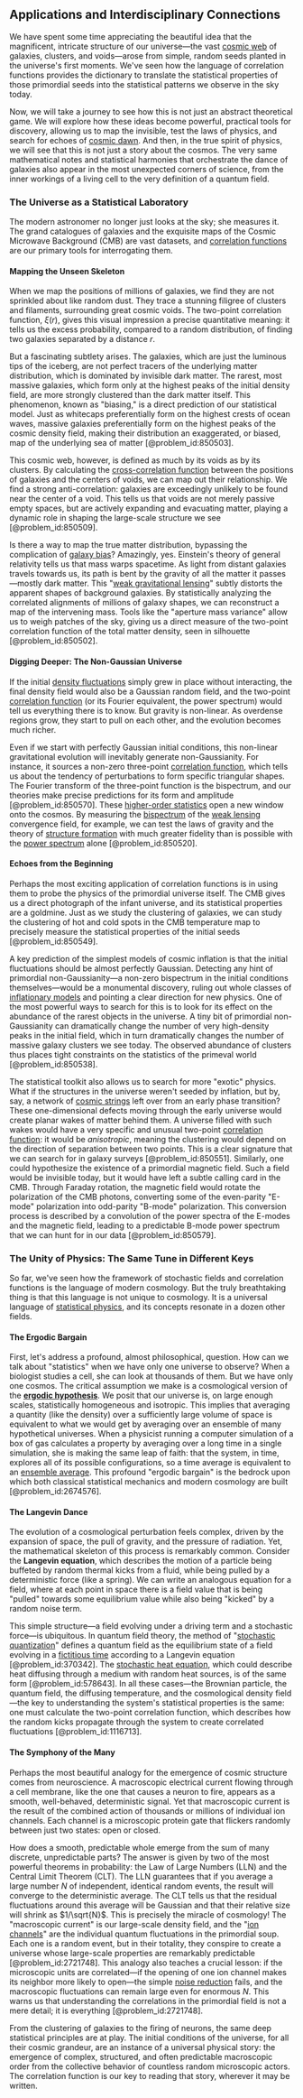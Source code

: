 ## Applications and Interdisciplinary Connections

We have spent some time appreciating the beautiful idea that the magnificent, intricate structure of our universe—the vast [cosmic web](@article_id:161548) of galaxies, clusters, and voids—arose from simple, random seeds planted in the universe's first moments. We've seen how the language of correlation functions provides the dictionary to translate the statistical properties of those primordial seeds into the statistical patterns we observe in the sky today.

Now, we will take a journey to see how this is not just an abstract theoretical game. We will explore how these ideas become powerful, practical tools for discovery, allowing us to map the invisible, test the laws of physics, and search for echoes of [cosmic dawn](@article_id:157164). And then, in the true spirit of physics, we will see that this is not just a story about the cosmos. The very same mathematical notes and statistical harmonies that orchestrate the dance of galaxies also appear in the most unexpected corners of science, from the inner workings of a living cell to the very definition of a quantum field.

### The Universe as a Statistical Laboratory

The modern astronomer no longer just looks at the sky; she measures it. The grand catalogues of galaxies and the exquisite maps of the Cosmic Microwave Background (CMB) are vast datasets, and [correlation functions](@article_id:146345) are our primary tools for interrogating them.

#### Mapping the Unseen Skeleton

When we map the positions of millions of galaxies, we find they are not sprinkled about like random dust. They trace a stunning filigree of clusters and filaments, surrounding great cosmic voids. The two-point correlation function, $\xi(r)$, gives this visual impression a precise quantitative meaning: it tells us the excess probability, compared to a random distribution, of finding two galaxies separated by a distance $r$.

But a fascinating subtlety arises. The galaxies, which are just the luminous tips of the iceberg, are not perfect tracers of the underlying matter distribution, which is dominated by invisible dark matter. The rarest, most massive galaxies, which form only at the highest peaks of the initial density field, are more strongly clustered than the dark matter itself. This phenomenon, known as "biasing," is a direct prediction of our statistical model. Just as whitecaps preferentially form on the highest crests of ocean waves, massive galaxies preferentially form on the highest peaks of the cosmic density field, making their distribution an exaggerated, or biased, map of the underlying sea of matter [@problem_id:850503].

This cosmic web, however, is defined as much by its voids as by its clusters. By calculating the [cross-correlation function](@article_id:146807) between the positions of galaxies and the centers of voids, we can map out their relationship. We find a strong anti-correlation: galaxies are exceedingly unlikely to be found near the center of a void. This tells us that voids are not merely passive empty spaces, but are actively expanding and evacuating matter, playing a dynamic role in shaping the large-scale structure we see [@problem_id:850509].

Is there a way to map the true matter distribution, bypassing the complication of [galaxy bias](@article_id:157019)? Amazingly, yes. Einstein's theory of general relativity tells us that mass warps spacetime. As light from distant galaxies travels towards us, its path is bent by the gravity of all the matter it passes—mostly dark matter. This "[weak gravitational lensing](@article_id:159721)" subtly distorts the apparent shapes of background galaxies. By statistically analyzing the correlated alignments of millions of galaxy shapes, we can reconstruct a map of the intervening mass. Tools like the "aperture mass variance" allow us to weigh patches of the sky, giving us a direct measure of the two-point correlation function of the total matter density, seen in silhouette [@problem_id:850502].

#### Digging Deeper: The Non-Gaussian Universe

If the initial [density fluctuations](@article_id:143046) simply grew in place without interacting, the final density field would also be a Gaussian random field, and the two-point [correlation function](@article_id:136704) (or its Fourier equivalent, the power spectrum) would tell us everything there is to know. But gravity is non-linear. As overdense regions grow, they start to pull on each other, and the evolution becomes much richer.

Even if we start with perfectly Gaussian initial conditions, this non-linear gravitational evolution will inevitably generate non-Gaussianity. For instance, it sources a non-zero three-point [correlation function](@article_id:136704), which tells us about the tendency of perturbations to form specific triangular shapes. The Fourier transform of the three-point function is the bispectrum, and our theories make precise predictions for its form and amplitude [@problem_id:850570]. These [higher-order statistics](@article_id:192855) open a new window onto the cosmos. By measuring the [bispectrum](@article_id:158051) of the [weak lensing](@article_id:157974) convergence field, for example, we can test the laws of gravity and the theory of [structure formation](@article_id:157747) with much greater fidelity than is possible with the [power spectrum](@article_id:159502) alone [@problem_id:850520].

#### Echoes from the Beginning

Perhaps the most exciting application of correlation functions is in using them to probe the physics of the primordial universe itself. The CMB gives us a direct photograph of the infant universe, and its statistical properties are a goldmine. Just as we study the clustering of galaxies, we can study the clustering of hot and cold spots in the CMB temperature map to precisely measure the statistical properties of the initial seeds [@problem_id:850549].

A key prediction of the simplest models of cosmic inflation is that the initial fluctuations should be almost perfectly Gaussian. Detecting any hint of primordial non-Gaussianity—a non-zero bispectrum in the initial conditions themselves—would be a monumental discovery, ruling out whole classes of [inflationary models](@article_id:160872) and pointing a clear direction for new physics. One of the most powerful ways to search for this is to look for its effect on the abundance of the rarest objects in the universe. A tiny bit of primordial non-Gaussianity can dramatically change the number of very high-density peaks in the initial field, which in turn dramatically changes the number of massive galaxy clusters we see today. The observed abundance of clusters thus places tight constraints on the statistics of the primeval world [@problem_id:850538].

The statistical toolkit also allows us to search for more "exotic" physics. What if the structures in the universe weren't seeded by inflation, but by, say, a network of [cosmic strings](@article_id:142518) left over from an early phase transition? These one-dimensional defects moving through the early universe would create planar wakes of matter behind them. A universe filled with such wakes would have a very specific and unusual two-point [correlation function](@article_id:136704): it would be *anisotropic*, meaning the clustering would depend on the direction of separation between two points. This is a clear signature that we can search for in galaxy surveys [@problem_id:850551]. Similarly, one could hypothesize the existence of a primordial magnetic field. Such a field would be invisible today, but it would have left a subtle calling card in the CMB. Through Faraday rotation, the magnetic field would rotate the polarization of the CMB photons, converting some of the even-parity "E-mode" polarization into odd-parity "B-mode" polarization. This conversion process is described by a convolution of the power spectra of the E-modes and the magnetic field, leading to a predictable B-mode power spectrum that we can hunt for in our data [@problem_id:850579].

### The Unity of Physics: The Same Tune in Different Keys

So far, we've seen how the framework of stochastic fields and correlation functions is the language of modern cosmology. But the truly breathtaking thing is that this language is not unique to cosmology. It is a universal language of [statistical physics](@article_id:142451), and its concepts resonate in a dozen other fields.

#### The Ergodic Bargain

First, let's address a profound, almost philosophical, question. How can we talk about "statistics" when we have only one universe to observe? When a biologist studies a cell, she can look at thousands of them. But we have only one cosmos. The critical assumption we make is a cosmological version of the **[ergodic hypothesis](@article_id:146610)**. We posit that our universe is, on large enough scales, statistically homogeneous and isotropic. This implies that averaging a quantity (like the density) over a sufficiently large volume of space is equivalent to what we would get by averaging over an ensemble of many hypothetical universes. When a physicist running a computer simulation of a box of gas calculates a property by averaging over a long time in a single simulation, she is making the same leap of faith: that the system, in time, explores all of its possible configurations, so a time average is equivalent to an [ensemble average](@article_id:153731). This profound "ergodic bargain" is the bedrock upon which both classical statistical mechanics and modern cosmology are built [@problem_id:2674576].

#### The Langevin Dance

The evolution of a cosmological perturbation feels complex, driven by the expansion of space, the pull of gravity, and the pressure of radiation. Yet, the mathematical skeleton of this process is remarkably common. Consider the **Langevin equation**, which describes the motion of a particle being buffeted by random thermal kicks from a fluid, while being pulled by a deterministic force (like a spring). We can write an analogous equation for a field, where at each point in space there is a field value that is being "pulled" towards some equilibrium value while also being "kicked" by a random noise term.

This simple structure—a field evolving under a driving term and a stochastic force—is ubiquitous. In quantum field theory, the method of "[stochastic quantization](@article_id:149137)" defines a quantum field as the equilibrium state of a field evolving in a [fictitious time](@article_id:151936) according to a Langevin equation [@problem_id:370342]. The [stochastic heat equation](@article_id:163298), which could describe heat diffusing through a medium with random heat sources, is of the same form [@problem_id:578643]. In all these cases—the Brownian particle, the quantum field, the diffusing temperature, and the cosmological density field—the key to understanding the system's statistical properties is the same: one must calculate the two-point correlation function, which describes how the random kicks propagate through the system to create correlated fluctuations [@problem_id:1116713].

#### The Symphony of the Many

Perhaps the most beautiful analogy for the emergence of cosmic structure comes from neuroscience. A macroscopic electrical current flowing through a cell membrane, like the one that causes a neuron to fire, appears as a smooth, well-behaved, deterministic signal. Yet that macroscopic current is the result of the combined action of thousands or millions of individual ion channels. Each channel is a microscopic protein gate that flickers randomly between just two states: open or closed.

How does a smooth, predictable whole emerge from the sum of many discrete, unpredictable parts? The answer is given by two of the most powerful theorems in probability: the Law of Large Numbers (LLN) and the Central Limit Theorem (CLT). The LLN guarantees that if you average a large number $N$ of independent, identical random events, the result will converge to the deterministic average. The CLT tells us that the residual fluctuations around this average will be Gaussian and that their relative size will shrink as $1/\sqrt{N}$. This is precisely the miracle of cosmology! The "macroscopic current" is our large-scale density field, and the "[ion channels](@article_id:143768)" are the individual quantum fluctuations in the primordial soup. Each one is a random event, but in their totality, they conspire to create a universe whose large-scale properties are remarkably predictable [@problem_id:2721748]. This analogy also teaches a crucial lesson: if the microscopic units are correlated—if the opening of one ion channel makes its neighbor more likely to open—the simple [noise reduction](@article_id:143893) fails, and the macroscopic fluctuations can remain large even for enormous $N$. This warns us that understanding the correlations in the primordial field is not a mere detail; it is everything [@problem_id:2721748].

From the clustering of galaxies to the firing of neurons, the same deep statistical principles are at play. The initial conditions of the universe, for all their cosmic grandeur, are an instance of a universal physical story: the emergence of complex, structured, and often predictable macroscopic order from the collective behavior of countless random microscopic actors. The correlation function is our key to reading that story, wherever it may be written.